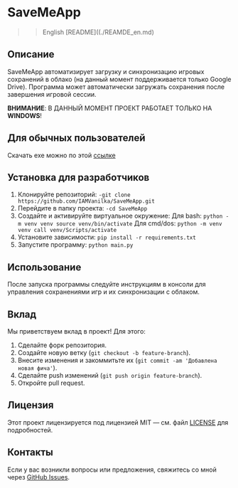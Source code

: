 # SaveMeApp

>>English [README]((./REAMDE_en.md)

## Описание
SaveMeApp автоматизирует загрузку и синхронизацию игровых сохранений в облако (на данный момент поддерживается только Google Drive). Программа может автоматически загружать сохранения после завершения игровой сессии.

**ВНИМАНИЕ**: В ДАННЫЙ МОМЕНТ ПРОЕКТ РАБОТАЕТ ТОЛЬКО НА **WINDOWS**!

## Для обычных пользователей
Скачать exe можно по этой [ссылке](https://github.com/IAMVanilka/SaveMeApp/releases)

## Установка для разработчиков
1. Клонируйте репозиторий:
   ```-git clone https://github.com/IAMVanilka/SaveMeApp.git```
2. Перейдите в папку проекта:
   ```-cd SaveMeApp```
3. Создайте и активируйте виртуальное окружение:
   Для bash: ```python -m venv venv
			 source venv/bin/activate```
   Для cmd/dos: ```python -m venv venv
				   call venv/Scripts/activate```
4. Установите зависимости:
   ```pip install -r requirements.txt```
5. Запустите программу:
   ```python main.py```
   
## Использование
После запуска программы следуйте инструкциям в консоли для управления сохранениями игр и их синхронизации с облаком.

## Вклад
Мы приветствуем вклад в проект! Для этого:
1. Сделайте форк репозитория.
2. Создайте новую ветку (`git checkout -b feature-branch`).
3. Внесите изменения и закоммитьте их (`git commit -am 'Добавлена новая фича'`).
4. Сделайте push изменений (`git push origin feature-branch`).
5. Откройте pull request.

## Лицензия
Этот проект лицензируется под лицензией MIT — см. файл [LICENSE](./LICENSE.md) для подробностей.

## Контакты
Если у вас возникли вопросы или предложения, свяжитесь со мной через [GitHub Issues](https://github.com/IAMVanilka/SaveMeApp/issues/new).